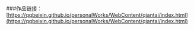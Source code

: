 
###作品链接：[https://qqbeixin.github.io/personalWorks/WebContent/qiantai/index.html](https://qqbeixin.github.io/personalWorks/WebContent/qiantai/index.html)